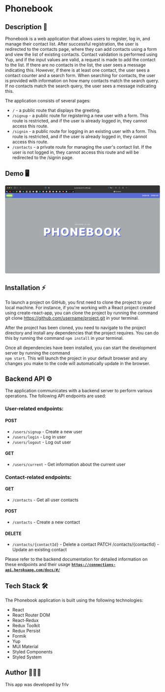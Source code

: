 # Phonebook

## Description 📑

Phonebook is a web application that allows users to register, log in, and manage their contact list.
After successful registration, the user is redirected to the contacts page, where they can add
contacts using a form and view the list of existing contacts. Contact validation is performed using
Yup, and if the input values are valid, a request is made to add the contact to the list. If there
are no contacts in the list, the user sees a message indicating this. However, if there is at least
one contact, the user sees a contact counter and a search form. When searching for contacts, the
user is provided with information on how many contacts match the search query. If no contacts match
the search query, the user sees a message indicating this.

The application consists of several pages:

- `/` - a public route that displays the greeting.
- `/signup` - a public route for registering a new user with a form. This route is restricted, and
  if the user is already logged in, they cannot access this route.
- `/signin` - a public route for logging in an existing user with a form. This route is restricted,
  and if the user is already logged in, they cannot access this route.
- `/contacts` - a private route for managing the user's contact list. If the user is not logged in,
  they cannot access this route and will be redirected to the /signin page.

## Demo 🖥

![Demo](https://raw.githubusercontent.com/vadymfrlv/storage/main/demos/phonebook/phonebook-demo.gif)

## Installation ⚡️

To launch a project on GitHub, you first need to clone the project to your local machine. For
instance, if you're working with a React project created using create-react-app, you can clone the
project by running the command git clone https://github.com/username/project.git in your terminal.

After the project has been cloned, you need to navigate to the project directory and install any
dependencies that the project requires. You can do this by running the command `npm install` in your
terminal.

Once all dependencies have been installed, you can start the development server by running the
command <br> `npm start`. This will launch the project in your default browser and any changes you
make to the code will automatically update in the browser.

## Backend API ⚙️

The application communicates with a backend server to perform various operations. The following API
endpoints are used:

### User-related endpoints:

#### POST

- `/users/signup` - Create a new user
- `/users/login` - Log in user
- `/users/logout` - Log out user

#### GET

- `/users/current` - Get information about the current user

### Contact-related endpoints:

#### GET

- `/contacts` - Get all user contacts

#### POST

- `/contacts` - Create a new contact

#### DELETE

- `/contacts/{contactId}` - Delete a contact PATCH /contacts/{contactId} - Update an existing
  contact

Please refer to the backend documentation for detailed information on these endpoints and their
usage
[<b>`https://connections-api.herokuapp.com/docs/#/`</b>](https://connections-api.herokuapp.com/docs/#/)

## Tech Stack 🛠

The Phonebook application is built using the following technologies:

- React
- React Router DOM
- React-Redux
- Redux Toolkit
- Redux Persist
- Formik
- Yup
- MUI Material
- Styled Components
- Styled System

## Author 👨🏻‍💻

This app was developed by frlv
